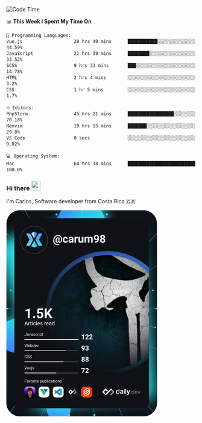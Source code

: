 
<!--START_SECTION:waka-->
![Code Time](http://img.shields.io/badge/Code%20Time-8%2C622%20hrs%2024%20mins-blue)

📊 **This Week I Spent My Time On** 

```text
💬 Programming Languages: 
Vue.js                   28 hrs 49 mins      ███████████░░░░░░░░░░░░░░   44.59% 
JavaScript               21 hrs 39 mins      ████████░░░░░░░░░░░░░░░░░   33.52% 
SCSS                     9 hrs 33 mins       ███░░░░░░░░░░░░░░░░░░░░░░   14.78% 
HTML                     2 hrs 4 mins        ░░░░░░░░░░░░░░░░░░░░░░░░░   3.2% 
CSS                      1 hr 5 mins         ░░░░░░░░░░░░░░░░░░░░░░░░░   1.7%

🔥 Editors: 
PhpStorm                 45 hrs 21 mins      █████████████████░░░░░░░░   70.18% 
Neovim                   19 hrs 15 mins      ███████░░░░░░░░░░░░░░░░░░   29.8% 
VS Code                  0 secs              ░░░░░░░░░░░░░░░░░░░░░░░░░   0.02%

💻 Operating System: 
Mac                      64 hrs 38 mins      █████████████████████████   100.0%

```


<!--END_SECTION:waka-->

### Hi there <img src="https://media.giphy.com/media/hvRJCLFzcasrR4ia7z/giphy.gif" width="25px" height="25px">

I'm Carlos, Software developer from Costa Rica 🇨🇷

<a href="https://app.daily.dev/carum98"><img src="https://github.com/carum98/carum98/blob/main/devcard.svg" width="400" alt="Carlos Umaña Acevedo's Dev Card"/></a>
